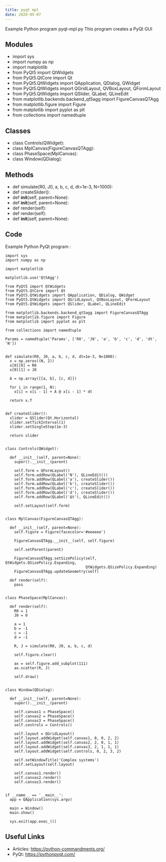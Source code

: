 ```yaml
---
title: pyqt mpl
date: 2020-05-07
---
```

Example Python program pyqt-mpl.py
This program creates a PyQt GUI

## Modules

* import sys
* import numpy as np
* import matplotlib
* from PyQt5 import QtWidgets
* from PyQt5.QtCore import Qt
* from PyQt5.QtWidgets import QApplication, QDialog, QWidget
* from PyQt5.QtWidgets import QGridLayout, QVBoxLayout, QFormLayout
* from PyQt5.QtWidgets import QSlider, QLabel, QLineEdit
* from matplotlib.backends.backend_qt5agg import FigureCanvasQTAgg
* from matplotlib.figure import Figure
* from matplotlib import pyplot as plt
* from collections import namedtuple

## Classes

* class Controls(QWidget):
* class MplCanvas(FigureCanvasQTAgg):
* class PhaseSpace(MplCanvas):
* class Window(QDialog):

## Methods

* def simulate(R0, J0, a, b, c, d, dt=1e-3, N=1000):
* def createSlider():
*   def __init__(self, parent=None):
*   def __init__(self, parent=None):
*   def render(self):
*   def render(self):
*   def __init__(self, parent=None):

## Code

Example Python PyQt program :

    import sys
    import numpy as np
    
    import matplotlib
    
    matplotlib.use('Qt5Agg')
    
    from PyQt5 import QtWidgets
    from PyQt5.QtCore import Qt
    from PyQt5.QtWidgets import QApplication, QDialog, QWidget
    from PyQt5.QtWidgets import QGridLayout, QVBoxLayout, QFormLayout
    from PyQt5.QtWidgets import QSlider, QLabel, QLineEdit
    
    from matplotlib.backends.backend_qt5agg import FigureCanvasQTAgg
    from matplotlib.figure import Figure
    from matplotlib import pyplot as plt
    
    from collections import namedtuple
    
    Params = namedtuple('Params', ['R0', 'J0', 'a', 'b', 'c', 'd', 'dt', 'N'])
    
    
    def simulate(R0, J0, a, b, c, d, dt=1e-3, N=1000):
      x = np.zeros((N, 2))
      x[0][0] = R0
      x[0][1] = J0
    
      A = np.array([[a, b], [c, d]])
    
      for i in range(1, N):
        x[i] = x[i - 1] + A @ x[i - 1] * dt
    
      return x.T
    
    
    def createSlider():
      slider = QSlider(Qt.Horizontal)
      slider.setTickInterval(1)
      slider.setSingleStep(1e-3)
    
      return slider
    
    
    class Controls(QWidget):
    
      def __init__(self, parent=None):
        super().__init__(parent)
    
        self.form = QFormLayout()
        self.form.addRow(QLabel('N'), QLineEdit())
        self.form.addRow(QLabel('a'), createSlider())
        self.form.addRow(QLabel('b'), createSlider())
        self.form.addRow(QLabel('c'), createSlider())
        self.form.addRow(QLabel('d'), createSlider())
        self.form.addRow(QLabel('Δt'), QLineEdit())
    
        self.setLayout(self.form)
    
    
    class MplCanvas(FigureCanvasQTAgg):
    
      def __init__(self, parent=None):
        self.figure = Figure(facecolor='#eeeeee')
    
        FigureCanvasQTAgg.__init__(self, self.figure)
    
        self.setParent(parent)
    
        FigureCanvasQTAgg.setSizePolicy(self, QtWidgets.QSizePolicy.Expanding,
                                        QtWidgets.QSizePolicy.Expanding)
        FigureCanvasQTAgg.updateGeometry(self)
    
      def render(self):
        pass
    
    
    class PhaseSpace(MplCanvas):
    
      def render(self):
        R0 = 1
        J0 = 0
    
        a = 1
        b = -1
        c = -1
        d = -1
    
        R, J = simulate(R0, J0, a, b, c, d)
    
        self.figure.clear()
    
        ax = self.figure.add_subplot(111)
        ax.scatter(R, J)
    
        self.draw()
    
    
    class Window(QDialog):
    
      def __init__(self, parent=None):
        super().__init__(parent)
    
        self.canvas1 = PhaseSpace()
        self.canvas2 = PhaseSpace()
        self.canvas3 = PhaseSpace()
        self.controls = Controls()
    
        self.layout = QGridLayout()
        self.layout.addWidget(self.canvas1, 0, 0, 2, 2)
        self.layout.addWidget(self.canvas2, 2, 0, 1, 1)
        self.layout.addWidget(self.canvas3, 2, 1, 1, 1)
        self.layout.addWidget(self.controls, 0, 2, 3, 2)
    
        self.setWindowTitle('Complex systems')
        self.setLayout(self.layout)
    
        self.canvas1.render()
        self.canvas2.render()
        self.canvas3.render()
    
    
    if __name__ == '__main__':
      app = QApplication(sys.argv)
    
      main = Window()
      main.show()
    
      sys.exit(app.exec_())
    

## Useful Links

- Articles: https://python-commandments.org/
- PyQt: https://pythonpyqt.com/
